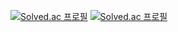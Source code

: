 [![Solved.ac 프로필](http://mazassumnida.wtf/api/v2/generate_badge?boj=hjun0410)](https://solved.ac/hjun0410)
[![Solved.ac 프로필](http://mazassumnida.wtf/api/v2/generate_badge?boj=hjun0410)](https://solved.ac/hjun0410)

